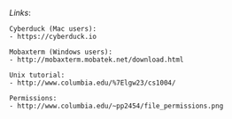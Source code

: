 *Links*:

	Cyberduck (Mac users):
	- https://cyberduck.io

	Mobaxterm (Windows users):
	- http://mobaxterm.mobatek.net/download.html

	Unix tutorial:  
	- http://www.columbia.edu/%7Elgw23/cs1004/

	Permissions:
	- http://www.columbia.edu/~pp2454/file_permissions.png
